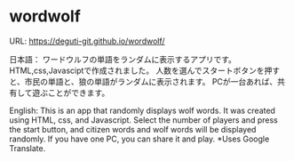 # wordwolf

URL:
https://deguti-git.github.io/wordwolf/

日本語：
ワードウルフの単語をランダムに表示するアプリです。
HTML,css,Javasciptで作成されました。
人数を選んでスタートボタンを押すと、市民の単語と、狼の単語がランダムに表示されます。
PCが一台あれば、共有して遊ぶことができます。

English:
This is an app that randomly displays wolf words.
It was created using HTML, css, and Javascript.
Select the number of players and press the start button, and citizen words and wolf words will be displayed randomly.
If you have one PC, you can share it and play.
*Uses Google Translate.
